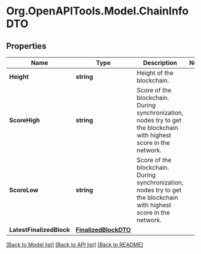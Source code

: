 # Org.OpenAPITools.Model.ChainInfoDTO

## Properties

Name | Type | Description | Notes
------------ | ------------- | ------------- | -------------
**Height** | **string** | Height of the blockchain. | 
**ScoreHigh** | **string** | Score of the blockchain. During synchronization, nodes try to get the blockchain with highest score in the network.  | 
**ScoreLow** | **string** | Score of the blockchain. During synchronization, nodes try to get the blockchain with highest score in the network.  | 
**LatestFinalizedBlock** | [**FinalizedBlockDTO**](FinalizedBlockDTO.md) |  | 

[[Back to Model list]](../README.md#documentation-for-models) [[Back to API list]](../README.md#documentation-for-api-endpoints) [[Back to README]](../README.md)

